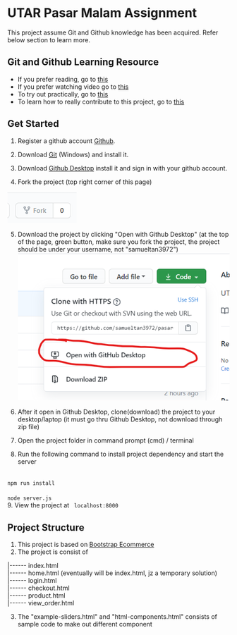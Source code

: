 
  
# UTAR Pasar Malam Assignment
This project assume Git and Github knowledge has been acquired. Refer below section to learn more.

## Git and Github Learning Resource
  * If you prefer reading, go to [this](https://guides.github.com/introduction/git-handbook/)
  * If you prefer watching video go to [this](https://www.youtube.com/githubguides)
  * To try out practically, go to [this](https://guides.github.com/activities/hello-world/)
  * To learn how to really contribute to this project, go to [this](https://github.com/firstcontributions/first-contributions) 


## Get Started  
1. Register a github account [Github](https://github.com/).

2. Download [Git]([https://gitforwindows.org/](https://gitforwindows.org/)) (Windows) and install it.

3. Download [Github Desktop](https://desktop.github.com/) install it and sign in with your github account.

4. Fork the project (top right corner of this page)

![fork button image](/doc_images/fork.png)

5. Download the project by clicking "Open with Github Desktop" (at the top of the page, green button, make sure you fork the project, the project should be under your username, not "samueltan3972")
![github desktop image](/doc_images/githubDesktop.png)

6. After it open in Github Desktop, clone(download) the project to your desktop/laptop (it must go thru Github Desktop, not download through zip file)
7. Open the project folder in command prompt (cmd) / terminal 
8. Run the following command to install project dependency and start the server
<code>
npm run install   
</code>
<code>
node server.js
</code>  
9. View the project at <code> localhost:8000 </code>


## Project Structure
1. This project is based on [Bootstrap Ecommerce](http://bootstrap-ecommerce.com/developer.html)
2. The project is consist of 

|------ index.html  
|------ home.html (eventually will be index.html, jz a temporary solution)  
|------ login.html  
|------ checkout.html  
|------ product.html  
|------ view_order.html  
  
3. The "example-sliders.html" and "html-components.html" consists of sample code to make out different component